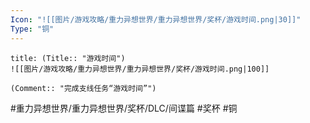 ```yaml
---
Icon: "![[图片/游戏攻略/重力异想世界/重力异想世界/奖杯/游戏时间.png|30]]"
Type: "铜"
---
```

```ad-common-bronze-trophy
title: (Title:: "游戏时间")
![[图片/游戏攻略/重力异想世界/重力异想世界/奖杯/游戏时间.png|100]]

(Comment:: "完成支线任务“游戏时间”")
```

#重力异想世界/重力异想世界/奖杯/DLC/间谍篇 #奖杯 #铜
